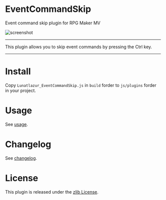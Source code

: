 # EventCommandSkip
Event command skip plugin for RPG Maker MV

![screenshot](./doc/event-command-skip.png)

---

This plugin allows you to skip event commands by pressing
the Ctrl key.

---

# Install
Copy `Lunatlazur_EventCommandSkip.js` in `build` forder to `js/plugins` forder in your project.

# Usage
See [usage](USAGE.en.md).

# Changelog
See [changelog](CHANGELOG.en.md).

# License
This plugin is released under the [zlib License](LISENCE.md).
